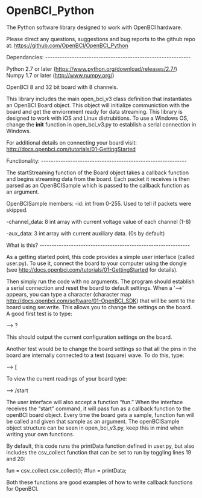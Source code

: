 OpenBCI_Python
==============

The Python software library designed to work with OpenBCI hardware.

Please direct any questions, suggestions and bug reports to the github repo at: https://github.com/OpenBCI/OpenBCI_Python

Dependancies: ------------------------------------------------------------

Python 2.7 or later (https://www.python.org/download/releases/2.7/)	
Numpy 1.7 or later (http://www.numpy.org/)

OpenBCI 8 and 32 bit board with 8 channels.

This library includes the main open_bci_v3 class definition that instantiates an OpenBCI Board object. This object will initialize communiction with the board and get the enviornment ready for data streaming. This library is designed to work with iOS and Linux distrubitions. To use a Windows OS, change the __init__ function in open_bci_v3.py to establish a serial connection in Windows. 

For additional details on connecting your board visit: http://docs.openbci.com/tutorials/01-GettingStarted


Functionality: ------------------------------------------------------------

The startStreaming function of the Board object takes a callback function and begins streaming data from the board. Each packet it receives is then parsed as an OpenBCISample which is passed to the callback function as an argument. 

OpenBCISample members:
-id:
	int from 0-255. Used to tell if packets were skipped.

-channel_data:
	8 int array with current voltage value of each channel (1-8)

-aux_data:
	3 int array with current auxiliary data. (0s by default)


What is this? --------------------------------------------------------------

As a getting started point, this code provides a simple user interface (called user.py). To use it, connect the board to your computer using the dongle (see http://docs.openbci.com/tutorials/01-GettingStarted for details). 

Then simply run the code with no arguments. 
The program should establish a serial connection and reset the board to default settings. When a '-->' appears, you can type a character (character map http://docs.openbci.com/software/01-OpenBCI_SDK)  that will be sent to the board using ser.write. This allows you to change the settings on the board. A good first test is to type:

--> ?

This should output the current configuration settings on the board.

Another test would be to change the board settings so that all the pins in the board are internally connected to a test (square) wave. To do this, type:

--> [

To view the current readings of your board type:

--> /start

The user interface will also accept a function “fun.” When the interface receives the “start” command, it will pass fun as a callback function to the openBCI board object. Every time the board gets a sample, function fun will be called and given that sample as an argument. The openBCISample object structure can be seen in open_bci_v3.py, keep this in mind when writing your own functions.

By default, this code runs the printData function defined in user.py, but also includes the csv_collect function that can be set to run by toggling lines 19 and 20:

fun = csv_collect.csv_collect();
#fun = printData;

Both these functions are good examples of how to write callback functions for OpenBCI.


